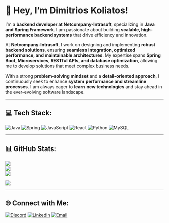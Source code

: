 # **👋 Hey, I’m Dimitrios Koliatos!**

I’m a **backend developer at Netcompany-Intrasoft**, specializing in **Java and Spring Framework**. I am passionate about building **scalable, high-performance backend systems** that drive efficiency and innovation.

At **Netcompany-Intrasoft**, I work on designing and implementing **robust backend solutions**, ensuring **seamless integration, optimized performance, and maintainable architectures**. My expertise spans **Spring Boot, Microservices, RESTful APIs, and database optimization**, allowing me to develop solutions that meet complex business needs.

With a strong **problem-solving mindset** and a **detail-oriented approach**, I continuously seek to enhance **system performance and streamline processes**. I am always eager to **learn new technologies** and stay ahead in the ever-evolving software landscape.

---

## **💻 Tech Stack:**
![Java](https://img.shields.io/badge/java-%23ED8B00.svg?style=for-the-badge&logo=openjdk&logoColor=white) 
![Spring](https://img.shields.io/badge/spring-%236DB33F.svg?style=for-the-badge&logo=spring&logoColor=white) 
![JavaScript](https://img.shields.io/badge/javascript-%23323330.svg?style=for-the-badge&logo=javascript&logoColor=%23F7DF1E) 
![React](https://img.shields.io/badge/react-%2320232a.svg?style=for-the-badge&logo=react&logoColor=%2361DAFB) 
![Python](https://img.shields.io/badge/python-3670A0?style=for-the-badge&logo=python&logoColor=ffdd54) 
![MySQL](https://img.shields.io/badge/mysql-4479A1.svg?style=for-the-badge&logo=mysql&logoColor=white)

---

## **📊 GitHub Stats:**
![](https://github-readme-stats.vercel.app/api?username=DimitriosKoliat&theme=dark&hide_border=false&include_all_commits=true&count_private=true)<br/>
![](https://github-readme-streak-stats.herokuapp.com/?user=DimitriosKoliat&theme=dark&hide_border=false)<br/>
![](https://github-readme-stats.vercel.app/api/top-langs/?username=DimitriosKoliat&theme=dark&hide_border=false&include_all_commits=true&count_private=true&layout=compact)

[![](https://visitcount.itsvg.in/api?id=DimitriosKoliat&icon=0&color=0)](https://visitcount.itsvg.in)

---

## **🌐 Connect with Me:**
[![Discord](https://img.shields.io/badge/Discord-%237289DA.svg?logo=discord&logoColor=white)](https://discord.gg/kradoras#4478) 
[![LinkedIn](https://img.shields.io/badge/LinkedIn-%230077B5.svg?logo=linkedin&logoColor=white)](https://linkedin.com/in/https://www.linkedin.com/in/dimitrios-koliatos/) 
[![Email](https://img.shields.io/badge/Email-D14836?logo=gmail&logoColor=white)](mailto:dimikoliat@gmail.com)

